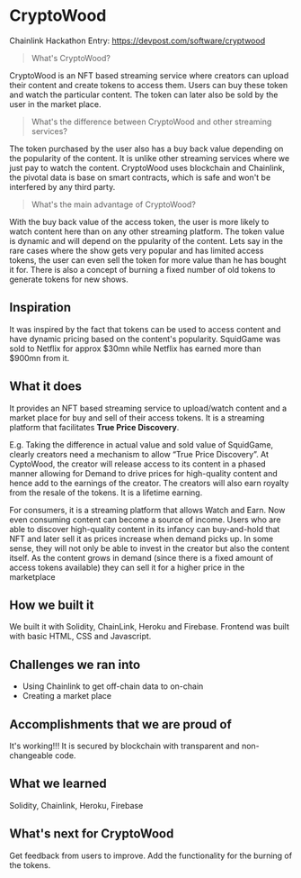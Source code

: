 # CryptoWood
Chainlink Hackathon Entry: https://devpost.com/software/cryptwood

> What's CryptoWood?

CryptoWood is an NFT based streaming service where creators can upload their content and create tokens to access them. Users can buy these token and watch the particular content. The token can later also be sold by the user in the market place.

> What's the difference between CryptoWood and other streaming services?

The token purchased by the user also has a buy back value depending on the popularity of the content. It is unlike other streaming services where we just pay to watch the content. CryptoWood uses blockchain and Chainlink, the pivotal data is base on smart contracts, which is safe and won't be interfered by any third party. 

> What's the main advantage of CryptoWood?

With the buy back value of the access token, the user is more likely to watch content here than on any other streaming platform. The token value is dynamic and will depend on the ppularity of the content. Lets say in the rare cases where the show gets very popular and has limited access tokens, the user can even sell the token for more value than he has bought it for. There is also a concept of burning a fixed number of old tokens to generate tokens for new shows.

## Inspiration
It was inspired by the fact that tokens can be used to access content and have dynamic pricing based on the content's popularity. SquidGame was sold to Netflix for approx $30mn  while Netflix has earned more than $900mn from it.

## What it does
It provides an NFT based streaming service to upload/watch content and a market place for buy and sell of their access tokens. It is a streaming platform that facilitates **True Price Discovery**. 

E.g. Taking the difference in actual value and sold value of SquidGame, clearly creators need a mechanism to allow “True Price Discovery”.
At CyptoWood, the creator will release access to its content in a phased manner allowing for Demand to drive prices for high-quality content and hence add to the earnings of the creator. The creators will also earn royalty from the resale of the tokens. It is a lifetime earning.

For consumers,  it is a streaming platform that allows Watch and Earn.
Now even consuming content can become a source of income. Users who are able to discover high-quality content in its infancy can buy-and-hold that NFT and later sell it as prices increase when demand picks up.
In some sense, they will not only be able to invest in the creator but also the content itself. As the content grows in demand (since there is a fixed amount of access tokens available) they can sell it for a higher price in the marketplace

## How we built it
We built it with Solidity, ChainLink, Heroku and Firebase. Frontend was built with basic HTML, CSS and Javascript. 

## Challenges we ran into
- Using Chainlink to get off-chain data to on-chain
- Creating a market place

## Accomplishments that we are proud of
It's working!!! It is secured by blockchain with transparent and non-changeable code. 

## What we learned
Solidity, Chainlink, Heroku, Firebase

## What's next for CryptoWood
Get feedback from users to improve.
Add the functionality for the burning of the tokens.
